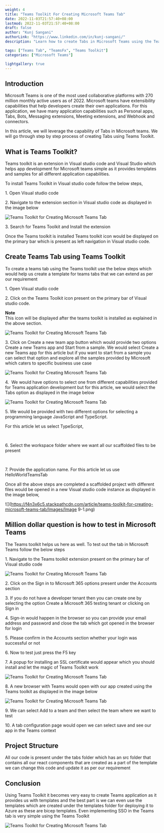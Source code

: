 ```yaml
---
weight: 4
title: "Teams Toolkit For Creating Microsoft Teams Tab"
date: 2022-11-03T21:57:40+08:00
lastmod: 2022-11-03T21:57:40+08:00
draft: false
author: "Kunj Sangani"
authorLink: "https://www.linkedin.com/in/kunj-sangani/"
description: "Learn how to create Tabs in Microsoft Teams using the Teams Toolkit with this step-by-step guide."

tags: ["Teams Tab", "TeamsFx", "Teams Toolkit"]
categories: ["Microsoft Teams"]

lightgallery: true
---
```


Introduction
------------

Microsoft Teams is one of the most used collaborative platforms with 270 million monthly active users as of 2022. Microsoft teams have extensibility capabilities that help developers create their own applications. For this application, we have many application capabilities such as Personal apps, Tabs, Bots, Messaging extensions, Meeting extensions, and Webhook and connectors.

In this article, we will leverage the capability of Tabs in Microsoft teams. We will go through step by step process of creating Tabs using Teams Toolkit.

What is Teams Toolkit?
----------------------

Teams toolkit is an extension in Visual studio code and Visual Studio which helps app development for Microsoft teams simple as it provides templates and samples for all different application capabilities.

To install Teams Toolkit in Visual studio code follow the below steps,

1\. Open Visual studio code

2\. Navigate to the extension section in Visual studio code as displayed in the image below

![Teams Toolkit for Creating Microsoft Teams Tab](https://f4n3x6c5.stackpathcdn.com/article/teams-toolkit-for-creating-microsoft-teams-tab/Images/1-TeamsToolkit-1.png)

3\. Search for Teams Toolkit and Install the extension

Once the Teams toolkit is installed Teams toolkit icon would be displayed on the primary bar which is present as left navigation in Visual studio code.

Create Teams Tab using Teams Toolkit
------------------------------------

To create a teams tab using the Teams toolkit use the below steps which would help us create a template for teams tabs that we can extend as per our requirement

1\. Open Visual studio code

2\. Click on the Teams Toolkit icon present on the primary bar of Visual studio code.

**Note**  
This icon will be displayed after the teams toolkit is installed as explained in the above section.

![Teams Toolkit for Creating Microsoft Teams Tab](https://f4n3x6c5.stackpathcdn.com/article/teams-toolkit-for-creating-microsoft-teams-tab/Images/Image%202-1.png)

3\. Click on Create a new team app button which would provide two options Create a new Teams app and Start from a sample. We would select Create a new Teams app for this article but if you want to start from a sample you can select that option and explore all the samples provided by Microsoft which caters to specific business use case

![Teams Toolkit for Creating Microsoft Teams Tab](https://f4n3x6c5.stackpathcdn.com/article/teams-toolkit-for-creating-microsoft-teams-tab/Images/Image%203-1.png)

4\.  We would have options to select one from different capabilities provided for Teams application development but for this article, we would select the Tabs option as displayed in the image below

![Teams Toolkit for Creating Microsoft Teams Tab](https://f4n3x6c5.stackpathcdn.com/article/teams-toolkit-for-creating-microsoft-teams-tab/Images/Image%204-1.png)

5\. We would be provided with two different options for selecting a programming language JavaScript and TypeScript.

For this article let us select TypeScript,

    

6\. Select the workspace folder where we want all our scaffolded files to be present

    

7\. Provide the application name. For this article let us use HelloWorldTeamsTab

Once all the above steps are completed a scaffolded project with different files would be opened in a new Visual studio code instance as displayed in the image below,

![](https://f4n3x6c5.stackpathcdn.com/article/teams-toolkit-for-creating-microsoft-teams-tab/Images/Image 9-1.png)

Million dollar question is how to test in Microsoft Teams
---------------------------------------------------------

The Teams toolkit helps us here as well. To test out the tab in Microsoft Teams follow the below steps

1\. Navigate to the Teams toolkit extension present on the primary bar of Visual studio code

![Teams Toolkit for Creating Microsoft Teams Tab](https://f4n3x6c5.stackpathcdn.com/article/teams-toolkit-for-creating-microsoft-teams-tab/Images/Image%2010-1.png)

2\. Click on the Sign in to Microsoft 365 options present under the Accounts section

3\. If you do not have a developer tenant then you can create one by selecting the option Create a Microsoft 365 testing tenant or clicking on Sign in

4\. Sign-in would happen in the browser so you can provide your email address and password and close the tab which got opened in the browser for login

5\. Please confirm in the Accounts section whether your login was successful or not

6\. Now to test just press the F5 key

7\. A popup for installing an SSL certificate would appear which you should install and let the magic of Teams Toolkit work

![Teams Toolkit for Creating Microsoft Teams Tab](https://f4n3x6c5.stackpathcdn.com/article/teams-toolkit-for-creating-microsoft-teams-tab/Images/Image%2014-1.png)

8\. A new browser with Teams would open with our app created using the Teams toolkit as displayed in the image below

![Teams Toolkit for Creating Microsoft Teams Tab](https://f4n3x6c5.stackpathcdn.com/article/teams-toolkit-for-creating-microsoft-teams-tab/Images/Image%2016-1.png)

9\. We can select Add to a team and then select the team where we want to test

10\. A tab configuration page would open we can select save and see our app in the Teams context

Project Structure 
------------------

All our code is present under the tabs folder which has an src folder that contains all our react components that are created as a part of the template we can change this code and update it as per our requirement

Conclusion
----------

Using Teams Toolkit it becomes very easy to create Teams application as it provides us with templates and the best part is we can even use the templates which are created under the templates folder for deploying it to Azure as these are bicep templates. Even implementing SSO in the Teams tab is very simple using the Teams Toolkit

![Teams Toolkit for Creating Microsoft Teams Tab](https://f4n3x6c5.stackpathcdn.com/article/teams-toolkit-for-creating-microsoft-teams-tab/Images/Image%2019-1.png)